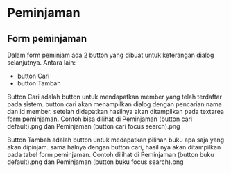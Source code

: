 # Peminjaman

## Form peminjaman
Dalam form peminjam ada 2 button yang dibuat untuk keterangan dialog selanjutnya. Antara lain:
- button Cari
- button Tambah

Button Cari adalah button untuk mendapatkan member yang telah terdaftar pada sistem. button cari akan menampilkan dialog dengan pencarian nama dan id member. setelah didapatkan hasilnya akan ditampilkan pada textarea form peminjaman.
Contoh bisa dilihat di Peminjaman (button cari default).png dan Peminjaman (button cari focus search).png

Button Tambah adalah button untuk medapatkan pilihan buku apa saja yang akan dipinjam. sama halnya dengan button cari, hasil nya akan ditampilkan pada tabel form peminjaman.
Contoh dilihat di Peminjaman (button buku default).png dan Peminjaman (button buku focus search).png